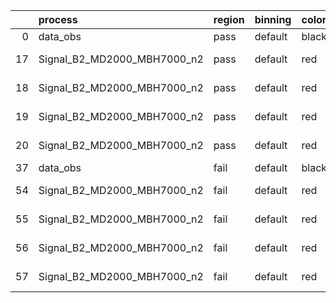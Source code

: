 |    | process                     | region   | binning   | color   | process_type   |   scale | variation   | source_filename                                                      | source_histname    | alias                       | title     |   combine_idx |     lnN |   shapes | syst_type   | direction   | variation_alias   |
|---:|:----------------------------|:---------|:----------|:--------|:---------------|--------:|:------------|:---------------------------------------------------------------------|:-------------------|:----------------------------|:----------|--------------:|--------:|---------:|:------------|:------------|:------------------|
|  0 | data_obs                    | pass     | default   | black   | DATA           |       1 | nominal     | ./histograms_for_2DAlphabet_v18//BH_Data.root                        | hpass              | Data                        | Data      |           nan | nan     |      nan | nan         | nan         | nan               |
| 17 | Signal_B2_MD2000_MBH7000_n2 | pass     | default   | red     | SIGNAL         |       1 | lumi        | ./histograms_for_2DAlphabet_v18//BH_Signal_B2_MD2000_MBH7000_n2.root | hpass              | Signal_B2_MD2000_MBH7000_n2 | BH signal |           nan |   1.016 |      nan | lnN         | nan         | nan               |
| 18 | Signal_B2_MD2000_MBH7000_n2 | pass     | default   | red     | SIGNAL         |       1 | SVM         | ./histograms_for_2DAlphabet_v18//BH_Signal_B2_MD2000_MBH7000_n2.root | hpass_SVMsyst_up   | Signal_B2_MD2000_MBH7000_n2 | BH signal |           nan | nan     |        1 | shapes      | Up          | SVMsyst           |
| 19 | Signal_B2_MD2000_MBH7000_n2 | pass     | default   | red     | SIGNAL         |       1 | SVM         | ./histograms_for_2DAlphabet_v18//BH_Signal_B2_MD2000_MBH7000_n2.root | hpass_SVMsyst_down | Signal_B2_MD2000_MBH7000_n2 | BH signal |           nan | nan     |        1 | shapes      | Down        | SVMsyst           |
| 20 | Signal_B2_MD2000_MBH7000_n2 | pass     | default   | red     | SIGNAL         |       1 | nominal     | ./histograms_for_2DAlphabet_v18//BH_Signal_B2_MD2000_MBH7000_n2.root | hpass              | Signal_B2_MD2000_MBH7000_n2 | BH signal |           nan | nan     |      nan | nan         | nan         | nan               |
| 37 | data_obs                    | fail     | default   | black   | DATA           |       1 | nominal     | ./histograms_for_2DAlphabet_v18//BH_Data.root                        | hfail              | Data                        | Data      |           nan | nan     |      nan | nan         | nan         | nan               |
| 54 | Signal_B2_MD2000_MBH7000_n2 | fail     | default   | red     | SIGNAL         |       1 | lumi        | ./histograms_for_2DAlphabet_v18//BH_Signal_B2_MD2000_MBH7000_n2.root | hfail              | Signal_B2_MD2000_MBH7000_n2 | BH signal |           nan |   1.016 |      nan | lnN         | nan         | nan               |
| 55 | Signal_B2_MD2000_MBH7000_n2 | fail     | default   | red     | SIGNAL         |       1 | SVM         | ./histograms_for_2DAlphabet_v18//BH_Signal_B2_MD2000_MBH7000_n2.root | hfail_SVMsyst_up   | Signal_B2_MD2000_MBH7000_n2 | BH signal |           nan | nan     |        1 | shapes      | Up          | SVMsyst           |
| 56 | Signal_B2_MD2000_MBH7000_n2 | fail     | default   | red     | SIGNAL         |       1 | SVM         | ./histograms_for_2DAlphabet_v18//BH_Signal_B2_MD2000_MBH7000_n2.root | hfail_SVMsyst_down | Signal_B2_MD2000_MBH7000_n2 | BH signal |           nan | nan     |        1 | shapes      | Down        | SVMsyst           |
| 57 | Signal_B2_MD2000_MBH7000_n2 | fail     | default   | red     | SIGNAL         |       1 | nominal     | ./histograms_for_2DAlphabet_v18//BH_Signal_B2_MD2000_MBH7000_n2.root | hfail              | Signal_B2_MD2000_MBH7000_n2 | BH signal |           nan | nan     |      nan | nan         | nan         | nan               |